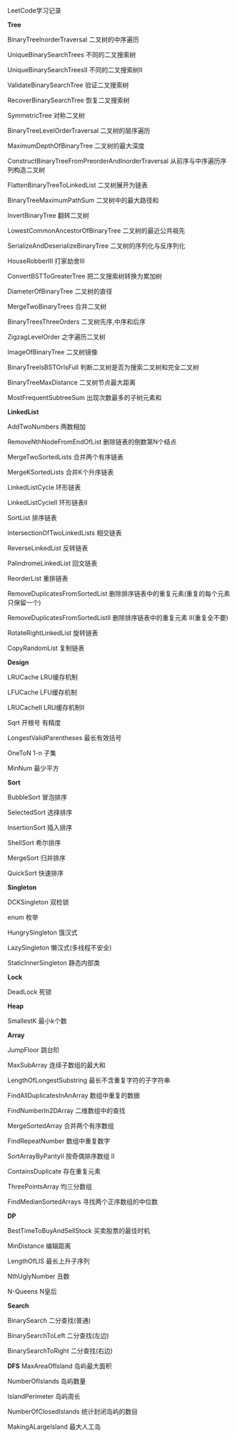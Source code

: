 LeetCode学习记录

**Tree**

BinaryTreeInorderTraversal  二叉树的中序遍历

UniqueBinarySearchTrees 不同的二叉搜索树

UniqueBinarySearchTreesII 不同的二叉搜索树II

ValidateBinarySearchTree  验证二叉搜索树

RecoverBinarySearchTree  恢复二叉搜索树

SymmetricTree  对称二叉树

BinaryTreeLevelOrderTraversal  二叉树的层序遍历

MaximumDepthOfBinaryTree  二叉树的最大深度

ConstructBinaryTreeFromPreorderAndInorderTraversal  从前序与中序遍历序列构造二叉树

FlattenBinaryTreeToLinkedList 二叉树展开为链表

BinaryTreeMaximumPathSum 二叉树中的最大路径和

InvertBinaryTree 翻转二叉树

LowestCommonAncestorOfBinaryTree 二叉树的最近公共祖先

SerializeAndDeserializeBinaryTree 二叉树的序列化与反序列化

HouseRobberIII 打家劫舍III

ConvertBSTToGreaterTree 把二叉搜索树转换为累加树

DiameterOfBinaryTree 二叉树的直径

MergeTwoBinaryTrees 合并二叉树

BinaryTreesThreeOrders 二叉树先序,中序和后序

ZigzagLevelOrder 之字遍历二叉树

ImageOfBinaryTree 二叉树镜像

BinaryTreeIsBSTOrIsFull   判断二叉树是否为搜索二叉树和完全二叉树

BinaryTreeMaxDistance 二叉树节点最大距离

MostFrequentSubtreeSum 出现次数最多的子树元素和

**LinkedList**

AddTwoNumbers 两数相加

RemoveNthNodeFromEndOfList 删除链表的倒数第N个结点

MergeTwoSortedLists 合并两个有序链表

MergeKSortedLists 合并K个升序链表

LinkedListCycle 环形链表
    
LinkedListCycleII 环形链表II

SortList 排序链表

IntersectionOfTwoLinkedLists 相交链表

ReverseLinkedList 反转链表

PalindromeLinkedList 回文链表

ReorderList 重排链表

RemoveDuplicatesFromSortedList 删除排序链表中的重复元素(重复的每个元素只保留一个)

RemoveDuplicatesFromSortedListII 删除排序链表中的重复元素 II(重复全不要)

RotateRightLinkedList 旋转链表

CopyRandomList 复制链表

**Design**

LRUCache LRU缓存机制

LFUCache LFU缓存机制

LRUCacheII LRU缓存机制II

Sqrt 开根号 有精度

LongestValidParentheses 最长有效括号

OneToN 1-n 子集

MinNum 最少平方

**Sort**

BubbleSort 冒泡排序

SelectedSort 选择排序

InsertionSort 插入排序

ShellSort 希尔排序

MergeSort 归并排序

QuickSort 快速排序

**Singleton**

DCKSingleton 双检锁

enum 枚举

HungrySingleton 饿汉式

LazySingleton 懒汉式(多线程不安全)

StaticInnerSingleton 静态内部类

**Lock**

DeadLock 死锁


**Heap**

SmallestK 最小k个数

**Array**

JumpFloor 跳台阶

MaxSubArray 连续子数组的最大和

LengthOfLongestSubstring  最长不含重复字符的子字符串

FindAllDuplicatesInAnArray 数组中重复的数据

FindNumberIn2DArray 二维数组中的查找

MergeSortedArray 合并两个有序数组

FindRepeatNumber 数组中重复数字

SortArrayByParityII 按奇偶排序数组 II

ContainsDuplicate 存在重复元素

ThreePointsArray 均三分数组

FindMedianSortedArrays 寻找两个正序数组的中位数

**DP**

BestTimeToBuyAndSellStock 买卖股票的最佳时机

MinDistance 编辑距离

LengthOfLIS 最长上升子序列

NthUglyNumber 丑数

N-Queens N皇后

**Search**

BinarySearch 二分查找(普通)

BinarySearchToLeft 二分查找(左边)

BinarySearchToRight 二分查找(右边)

**DFS**
MaxAreaOfIsland 岛屿最大面积

NumberOfIslands 岛屿数量

IslandPerimeter 岛屿周长

NumberOfClosedIslands 统计封闭岛屿的数目

MakingALargeIsland 最大人工岛